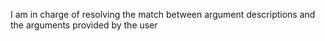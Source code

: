 I am in charge of resolving the match between argument descriptions and the arguments provided by the user